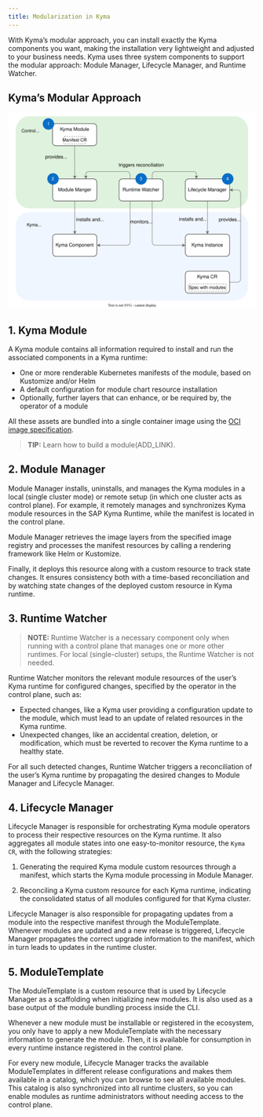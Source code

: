 ```yaml
---
title: Modularization in Kyma
---
```


With Kyma’s modular approach, you can install exactly the Kyma components you want, making the installation very lightweight and adjusted to your business needs. Kyma uses three system components to support the modular approach: Module Manager, Lifecycle Manager, and Runtime Watcher.

## Kyma’s Modular Approach

![](assets/modular_approach.svg)

## 1. Kyma Module

A Kyma module contains all information required to install and run the associated components in a Kyma runtime:

* One or more renderable Kubernetes manifests of the module, based on Kustomize and/or Helm
* A default configuration for module chart resource installation
* Optionally, further layers that can enhance, or be required by, the operator of a module

All these assets are bundled into a single container image using the [OCI image specification](https://github.com/opencontainers/image-spec).

> **TIP:** Learn how to build a module(ADD_LINK).

## 2. Module Manager

Module Manager installs, uninstalls, and manages the Kyma modules in a local (single cluster mode) or remote setup (in which one cluster acts as control plane). For example, it remotely manages and synchronizes Kyma module resources in the SAP Kyma Runtime, while the manifest is located in the control plane.

Module Manager retrieves the image layers from the specified image registry and processes the manifest resources by calling a rendering framework like Helm or Kustomize.

Finally, it deploys this resource along with a custom resource to track state changes. It ensures consistency both with a time-based reconciliation and by watching state changes of the deployed custom resource in Kyma runtime.

## 3. Runtime Watcher

> **NOTE:** Runtime Watcher is a necessary component only when running with a control plane that manages one or more other runtimes. For local (single-cluster) setups, the Runtime Watcher is not needed.

Runtime Watcher monitors the relevant module resources of the user’s Kyma runtime for configured changes, specified by the operator in the control plane, such as:

* Expected changes, like a Kyma user providing a configuration update to the module, which must lead to an update of related resources in the Kyma runtime.
* Unexpected changes, like an accidental creation, deletion, or modification, which must be reverted to recover the Kyma runtime to a healthy state.

For all such detected changes, Runtime Watcher triggers a reconciliation of the user’s Kyma runtime by propagating the desired changes to Module Manager and Lifecycle Manager.

## 4. Lifecycle Manager

Lifecycle Manager is responsible for orchestrating Kyma module operators to process their respective resources on the Kyma runtime. It also aggregates all module states into one easy-to-monitor resource, the `Kyma CR`, with the following strategies:

1. Generating the required Kyma module custom resources through a manifest, which starts the Kyma module processing in Module Manager.

2. Reconciling a Kyma custom resource for each Kyma runtime, indicating the consolidated status of all modules configured for that Kyma cluster.

Lifecycle Manager is also responsible for propagating updates from a module into the respective manifest through the ModuleTemplate. Whenever modules are updated and a new release is triggered, Lifecycle Manager propagates the correct upgrade information to the manifest, which in turn leads to updates in the runtime cluster.

## 5. ModuleTemplate

The ModuleTemplate is a custom resource that is used by Lifecycle Manager as a scaffolding when initializing new modules. It is also used as a base output of the module bundling process inside the CLI.

Whenever a new module must be installable or registered in the ecosystem, you only have to apply a new ModuleTemplate with the necessary information to generate the module. Then, it is available for consumption in every runtime instance registered in the control plane.

For every new module, Lifecycle Manager tracks the available ModuleTemplates in different release configurations and makes them available in a catalog, which you can browse to see all available modules. This catalog is also synchronized into all runtime clusters, so you can enable modules as runtime administrators without needing access to the control plane.
